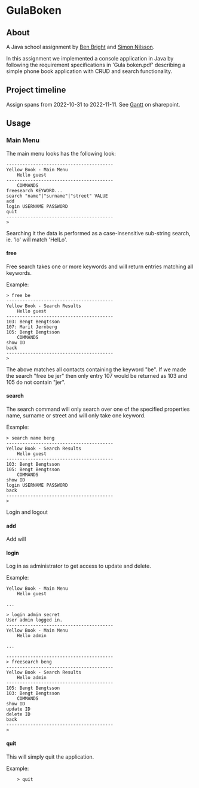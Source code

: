 # GulaBoken

## About

A Java school assignment by [Ben Bright](https://github.com/nooc) and [Simon Nilsson](https://github.com/nilsson46).

In this assignment we implemented a console application in Java by following the requirement specifications in 'Gula boken.pdf' describing a simple phone book application with CRUD and search functionality.

## Project timeline

Assign spans from 2022-10-31 to 2022-11-11. See [Gantt](https://funet-my.sharepoint.com/:x:/g/personal/yhmu22_brigbe_folkuniversitetet_nu/EYg-zcBuNsRJoNPP4Lg3ivsB6WGiVKnSDK5YETkW8Z__3Q?e=23xoOA) on sharepoint.

## Usage

### Main Menu

The main menu looks has the following look:

    ----------------------------------------
    Yellow Book - Main Menu
        Hello guest
    ----------------------------------------
        COMMANDS
    freesearch KEYWORD...
    search "name"|"surname"|"street" VALUE
    add
    login USERNAME PASSWORD
    quit
    ----------------------------------------
    >

Searching it the data is performed as a case-insensitive sub-string search, ie. 'lo' will match 'HelLo'.

#### free

Free search takes one or more keywords and will return entries matching all keywords.

Example:

    > free be
    ----------------------------------------
    Yellow Book - Search Results
        Hello guest
    ----------------------------------------
    103: Bengt Bengtsson
    107: Marit Jernberg
    105: Bengt Bengtsson
        COMMANDS
    show ID
    back
    ----------------------------------------
    >

The above matches all contacts containing the keyword "be". If we made the search "free be jer" then only entry 107 would be returned as 103 and 105 do not contain "jer".

#### search

The search command will only search over one of the specified properties name, surname or street and will only take one keyword.

Example:

    > search name beng
    ----------------------------------------
    Yellow Book - Search Results
        Hello guest
    ----------------------------------------
    103: Bengt Bengtsson
    105: Bengt Bengtsson
        COMMANDS
    show ID
    login USERNAME PASSWORD
    back
    ----------------------------------------
    >

Login and logout

#### add

Add will 

#### login

Log in as administrator to get access to update and delete.

Example:

    Yellow Book - Main Menu
        Hello guest

    ...

    > login admin secret
    User admin logged in.
    ----------------------------------------
    Yellow Book - Main Menu
        Hello admin

    ...

    ----------------------------------------
    > freesearch beng
    ----------------------------------------
    Yellow Book - Search Results
        Hello admin
    ----------------------------------------
    105: Bengt Bengtsson
    103: Bengt Bengtsson
        COMMANDS
    show ID
    update ID
    delete ID
    back
    ----------------------------------------
    >

#### quit

This will simply quit the application.

Example:

		> quit





